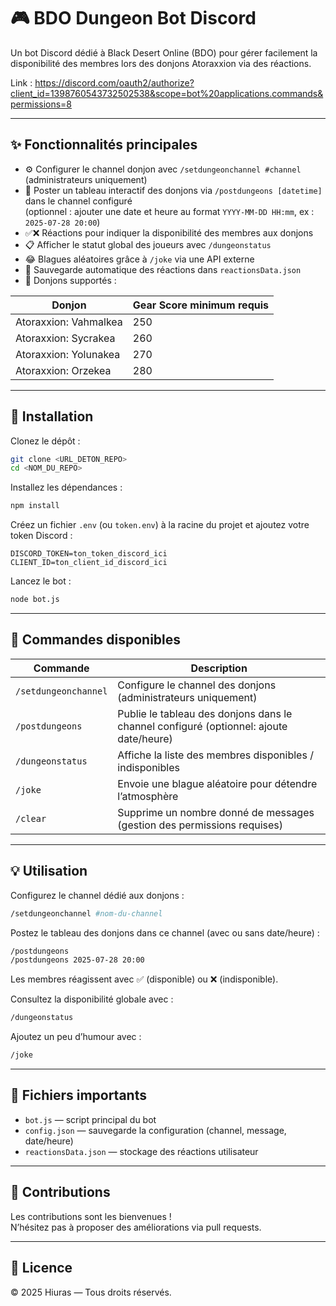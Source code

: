 
# 🎮 BDO Dungeon Bot Discord

Un bot Discord dédié à Black Desert Online (BDO) pour gérer facilement la disponibilité des membres lors des donjons Atoraxxion via des réactions.

Link : https://discord.com/oauth2/authorize?client_id=1398760543732502538&scope=bot%20applications.commands&permissions=8

---

## ✨ Fonctionnalités principales

- ⚙️ Configurer le channel donjon avec `/setdungeonchannel #channel` (administrateurs uniquement)  
- 📘 Poster un tableau interactif des donjons via `/postdungeons [datetime]` dans le channel configuré  
  (optionnel : ajouter une date et heure au format `YYYY-MM-DD HH:mm`, ex : `2025-07-28 20:00`)  
- ✅❌ Réactions pour indiquer la disponibilité des membres aux donjons  
- 📋 Afficher le statut global des joueurs avec `/dungeonstatus`  
- 😂 Blagues aléatoires grâce à `/joke` via une API externe  
- 💾 Sauvegarde automatique des réactions dans `reactionsData.json`  
- 🏰 Donjons supportés :

| Donjon                      | Gear Score minimum requis |
|-----------------------------|---------------------------|
| Atoraxxion: Vahmalkea       | 250                       |
| Atoraxxion: Sycrakea        | 260                       |
| Atoraxxion: Yolunakea       | 270                       |
| Atoraxxion: Orzekea         | 280                       |

---

## 🚀 Installation

Clonez le dépôt :

```bash
git clone <URL_DETON_REPO>
cd <NOM_DU_REPO>
```

Installez les dépendances :

```bash
npm install
```

Créez un fichier `.env` (ou `token.env`) à la racine du projet et ajoutez votre token Discord :

```env
DISCORD_TOKEN=ton_token_discord_ici
CLIENT_ID=ton_client_id_discord_ici
```

Lancez le bot :

```bash
node bot.js
```

---

## 📜 Commandes disponibles

| Commande             | Description                                            |
|---------------------|--------------------------------------------------------|
| `/setdungeonchannel` | Configure le channel des donjons (administrateurs uniquement) |
| `/postdungeons`      | Publie le tableau des donjons dans le channel configuré (optionnel: ajoute date/heure) |
| `/dungeonstatus`     | Affiche la liste des membres disponibles / indisponibles |
| `/joke`              | Envoie une blague aléatoire pour détendre l’atmosphère |
| `/clear`             | Supprime un nombre donné de messages (gestion des permissions requises) |

---

## 💡 Utilisation

Configurez le channel dédié aux donjons :

```bash
/setdungeonchannel #nom-du-channel
```

Postez le tableau des donjons dans ce channel (avec ou sans date/heure) :

```bash
/postdungeons
/postdungeons 2025-07-28 20:00
```

Les membres réagissent avec ✅ (disponible) ou ❌ (indisponible).

Consultez la disponibilité globale avec :

```bash
/dungeonstatus
```

Ajoutez un peu d’humour avec :

```bash
/joke
```

---

## 📂 Fichiers importants

- `bot.js` — script principal du bot  
- `config.json` — sauvegarde la configuration (channel, message, date/heure)  
- `reactionsData.json` — stockage des réactions utilisateur  

---

## 🤝 Contributions

Les contributions sont les bienvenues !  
N’hésitez pas à proposer des améliorations via pull requests.

---

## 📄 Licence

© 2025 Hiuras — Tous droits réservés.
